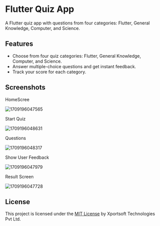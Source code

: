 # Flutter Quiz App

A Flutter quiz app with questions from four categories: Flutter, General Knowledge, Computer, and Science.

## Features

- Choose from four quiz categories: Flutter, General Knowledge, Computer, and Science.
- Answer multiple-choice questions and get instant feedback.
- Track your score for each category.

## Screenshots

HomeScree

![1709196047565](https://github.com/technologiesxportsoft/Quiz_App/assets/85728901/5eec22bd-ed61-4d53-8b37-9162507dfb3b)

Start Quiz

![1709196048631](https://github.com/technologiesxportsoft/Quiz_App/assets/85728901/4cee8fc6-257a-4a9d-9f10-cc8db8c52221)

Questions

![1709196048317](https://github.com/technologiesxportsoft/Quiz_App/assets/85728901/bf155272-becf-4509-a295-4b0eb7fd74fc)

Show User Feedback

![1709196047979](https://github.com/technologiesxportsoft/Quiz_App/assets/85728901/83ad6ceb-0f08-4ef5-a333-d0b1d51e9e88)

Result Screen

![1709196047728](https://github.com/technologiesxportsoft/Quiz_App/assets/85728901/b1e4814b-3d0b-47b7-b612-e26f5305ab32)




## License
This project is licensed under the [MIT License](LICENSE) by Xportsoft Technologies Pvt Ltd.
